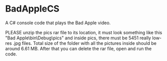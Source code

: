 # BadAppleCS
A C# console code that plays the Bad Apple video.

PLEASE unzip the pics rar file to its location, it must look something like this "Bad Apple\bin\Debug\pics" and inside pics, there must be 5451 really low-res .jpg files. Total size of the folder with all the pictures inside should be around 6.61 MB. After that you can delete the rar file, open and run the code.
